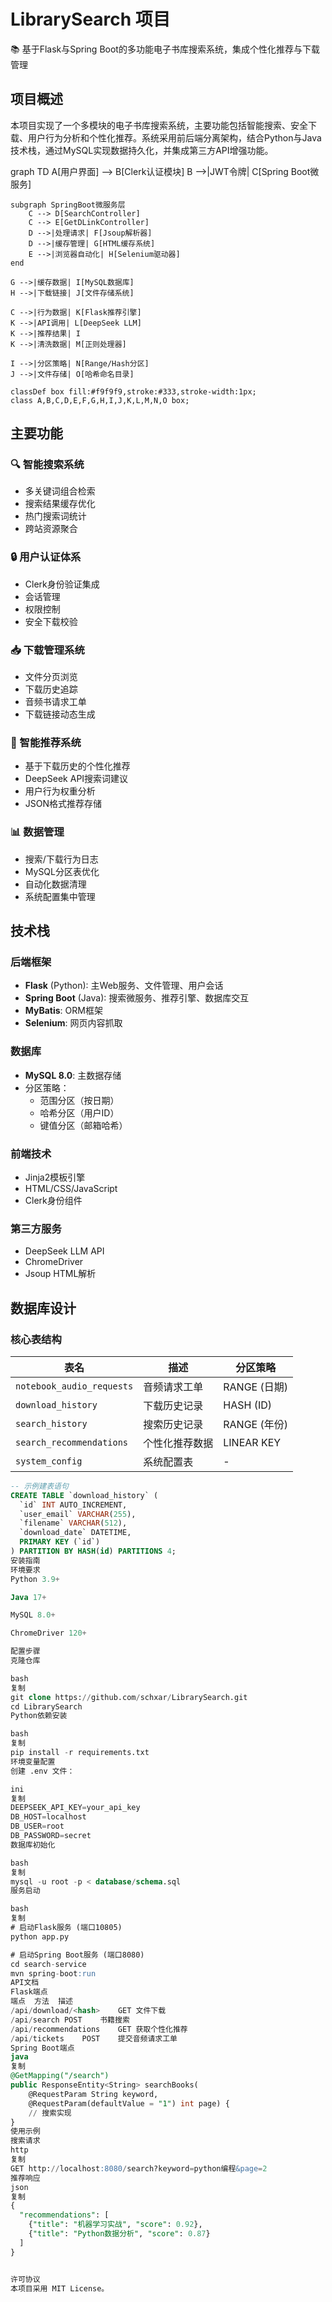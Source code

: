 # LibrarySearch 项目

📚 基于Flask与Spring Boot的多功能电子书库搜索系统，集成个性化推荐与下载管理

## 项目概述

本项目实现了一个多模块的电子书库搜索系统，主要功能包括智能搜索、安全下载、用户行为分析和个性化推荐。系统采用前后端分离架构，结合Python与Java技术栈，通过MySQL实现数据持久化，并集成第三方API增强功能。

graph TD
    A[用户界面] --> B[Clerk认证模块]
    B -->|JWT令牌| C[Spring Boot微服务]
    
    subgraph SpringBoot微服务层
        C --> D[SearchController]
        C --> E[GetDLinkController]
        D -->|处理请求| F[Jsoup解析器]
        D -->|缓存管理| G[HTML缓存系统]
        E -->|浏览器自动化| H[Selenium驱动器]
    end
    
    G -->|缓存数据| I[MySQL数据库]
    H -->|下载链接| J[文件存储系统]
    
    C -->|行为数据| K[Flask推荐引擎]
    K -->|API调用| L[DeepSeek LLM]
    K -->|推荐结果| I
    K -->|清洗数据| M[正则处理器]
    
    I -->|分区策略| N[Range/Hash分区]
    J -->|文件存储| O[哈希命名目录]
    
    classDef box fill:#f9f9f9,stroke:#333,stroke-width:1px;
    class A,B,C,D,E,F,G,H,I,J,K,L,M,N,O box;

## 主要功能

### 🔍 智能搜索系统
- 多关键词组合检索
- 搜索结果缓存优化
- 热门搜索词统计
- 跨站资源聚合

### 🔒 用户认证体系
- Clerk身份验证集成
- 会话管理
- 权限控制
- 安全下载校验

### 📥 下载管理系统
- 文件分页浏览
- 下载历史追踪
- 音频书请求工单
- 下载链接动态生成

### 🧠 智能推荐系统
- 基于下载历史的个性化推荐
- DeepSeek API搜索词建议
- 用户行为权重分析
- JSON格式推荐存储

### 📊 数据管理
- 搜索/下载行为日志
- MySQL分区表优化
- 自动化数据清理
- 系统配置集中管理

## 技术栈

### 后端框架
- **Flask** (Python): 主Web服务、文件管理、用户会话
- **Spring Boot** (Java): 搜索微服务、推荐引擎、数据库交互
- **MyBatis**: ORM框架
- **Selenium**: 网页内容抓取

### 数据库
- **MySQL 8.0**: 主数据存储
- 分区策略：
  - 范围分区（按日期）
  - 哈希分区（用户ID）
  - 键值分区（邮箱哈希）

### 前端技术
- Jinja2模板引擎
- HTML/CSS/JavaScript
- Clerk身份组件

### 第三方服务
- DeepSeek LLM API
- ChromeDriver
- Jsoup HTML解析

## 数据库设计

### 核心表结构

| 表名                     | 描述                   | 分区策略         |
|--------------------------|------------------------|------------------|
| `notebook_audio_requests` | 音频请求工单           | RANGE (日期)    |
| `download_history`       | 下载历史记录           | HASH (ID)       |
| `search_history`         | 搜索历史记录           | RANGE (年份)    |
| `search_recommendations` | 个性化推荐数据         | LINEAR KEY      |
| `system_config`          | 系统配置表             | -               |

```sql
-- 示例建表语句
CREATE TABLE `download_history` (
  `id` INT AUTO_INCREMENT,
  `user_email` VARCHAR(255),
  `filename` VARCHAR(512),
  `download_date` DATETIME,
  PRIMARY KEY (`id`)
) PARTITION BY HASH(id) PARTITIONS 4;
安装指南
环境要求
Python 3.9+

Java 17+

MySQL 8.0+

ChromeDriver 120+

配置步骤
克隆仓库

bash
复制
git clone https://github.com/schxar/LibrarySearch.git
cd LibrarySearch
Python依赖安装

bash
复制
pip install -r requirements.txt
环境变量配置
创建 .env 文件：

ini
复制
DEEPSEEK_API_KEY=your_api_key
DB_HOST=localhost
DB_USER=root
DB_PASSWORD=secret
数据库初始化

bash
复制
mysql -u root -p < database/schema.sql
服务启动

bash
复制
# 启动Flask服务 (端口10805)
python app.py

# 启动Spring Boot服务 (端口8080)
cd search-service
mvn spring-boot:run
API文档
Flask端点
端点	方法	描述
/api/download/<hash>	GET	文件下载
/api/search	POST	书籍搜索
/api/recommendations	GET	获取个性化推荐
/api/tickets	POST	提交音频请求工单
Spring Boot端点
java
复制
@GetMapping("/search")
public ResponseEntity<String> searchBooks(
    @RequestParam String keyword,
    @RequestParam(defaultValue = "1") int page) {
    // 搜索实现
}
使用示例
搜索请求
http
复制
GET http://localhost:8080/search?keyword=python编程&page=2
推荐响应
json
复制
{
  "recommendations": [
    {"title": "机器学习实战", "score": 0.92},
    {"title": "Python数据分析", "score": 0.87}
  ]
}


许可协议
本项目采用 MIT License。
